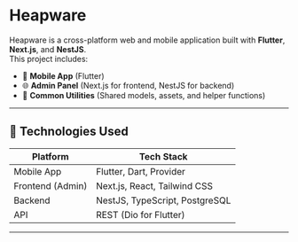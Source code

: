 # Heapware 

Heapware is a cross-platform web and mobile application built with **Flutter**, **Next.js**, and **NestJS**.  
This project includes:
- 📱 **Mobile App** (Flutter)
- 🌐 **Admin Panel** (Next.js for frontend, NestJS for backend)
- 🔗 **Common Utilities** (Shared models, assets, and helper functions)

---

## 🚀 Technologies Used
| Platform | Tech Stack |
|----------|-----------|
| Mobile App | Flutter, Dart, Provider |
| Frontend (Admin) | Next.js, React, Tailwind CSS |
| Backend | NestJS, TypeScript, PostgreSQL |
| API | REST (Dio for Flutter) |

---

